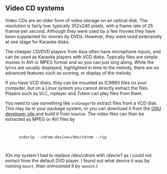
##  Video CD systems 


Video CDs are an older form of video storage on an optical disk.
      The resolution is fairly low, typically 352x240 pixels, with a frame
      rate of 25 framse per second. Although they were used by a few movies
      they have been supplanted for movies by DVDs.
      However, they were used extensively at one stage for Karaoke disks.


The cheaper CD/DVD players from Asia often have microphone inputs,
      and can be used as Karaoke players with VCD disks. Typically files
      are simple movies in AVI or MPEG format and so you can just sing along. While the
      lyrics are usually displayed, highlighted in time to the melody,
      there 
      are no advanced features such as scoring, or display of the melody.


If you have VCD disks, they can be mounted as IC9660 files on your computer, 
      but on a Linux system you cannot directly
      extract the files. Players such as VLC, mplayer and Totem can play files from them.


You need to use something like `vcdimager`to extract files from a
      VCD disk. 
      This may be in your package system, or you can download it from the [
	GNU developer site
      ](http://www.gnu.org/software/vcdimager/) and build it from source. The video files can then be extracted as MPEG or AVI files by

```

	
	  vcdxrip --cdrom-device=/dev/cdrom --rip
	
      
```


(On my system I had to replace /dev/cdrom with /dev/sr1 as I could not extract
      from the default DVD player. 
      I found out what device it was by running `mount`,
      then unmounted it by `umount`.)
